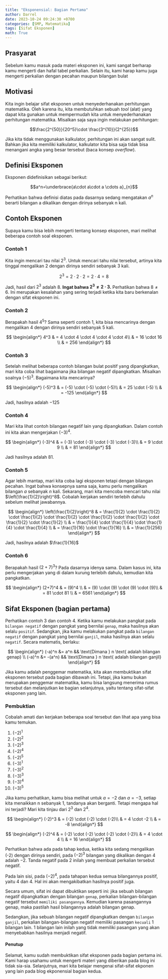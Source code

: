 ```yaml
---
title: "Eksponensial: Bagian Pertama"
author: Darrel
date: 2023-10-24 09:24:30 +0700
categories: [SMP, Matematika]
tags: [Sifat Eksponen]
math: True
---
```


## Prasyarat
Sebelum kamu masuk pada materi eksponen ini, kami sangat berharap kamu mengerti dan hafal tabel perkalian. Selain itu, kami harap kamu juga mengerti perkalian dengan pecahan maupun bilangan bulat

## Motivasi
Kita ingin belajar sifat eksponen untuk menyederhanakan perhitungan matematika. Oleh karena itu, kita membutuhkan sebuah _tool_ (alat) yang dapat kita gunakan untuk mempermudah kita untuk menyederhanakan perhitungan matematika. Misalkan saja saya ingin melakukan perhitungan:

$$\frac{2^{50}}{20^5}\cdot \frac{3^{10}}{2^{25}}$$

Jika kita tidak menggunakan kalkulator, perhitungan ini akan sangat sulit. Bahkan jika kita memiliki kalkulator, kalkulator kita bisa saja tidak bisa menangani angka yang besar tersebut (baca konsep _overflow_). 

## Definisi Eksponen
Eksponen didefinisikan sebagai berikut:

$$a^n=\underbrace{a\cdot a\cdot a \cdots a}_{n}$$

Perhatikan bahwa definisi diatas pada dasarnya sedang mengatakan $a^n$ berarti bilangan a dikalikan dengan dirinya sebanyak n kali.

## Contoh Eksponen
Supaya kamu bisa lebih mengerti tentang konsep eksponen, mari melihat beberapa contoh soal eksponen.

### Contoh 1

Kita ingin mencari tau nilai $2^3$. Untuk mencari tahu nilai tersebut, artinya kita tinggal mengalikan $2$ dengan dirinya sendiri sebanyak $3$ kali. 

$$2^3=2\cdot 2\cdot 2=2 \cdot 4=8$$

Jadi, hasil dari $2^3$ adalah $8$. **Ingat bahwa $2^3 \neq 2\cdot 3$.** Perhatikan bahwa $8\neq 6$. Ini merupakan kesalahan yang sering terjadi ketika kita baru berkenalan dengan sifat eksponen ini.

### Contoh 2
Berapakah hasil $4^5$? Sama seperti contoh 1, kita bisa mencarinya dengan mengalikan $4$ dengan dirinya sendiri sebanyak $5$ kali. 

$$
\begin{align*}
4^3 & = 4 \cdot 4 \cdot 4 \cdot 4 \cdot 4\\
    & = 16 \cdot 16 \\
    & = 256
\end{align*}
$$

### Contoh 3
Setelah melihat beberapa contoh bilangan bulat positif yang dipangkatkan, mari kita coba lihat bagaimana jika bilangan negatif dipangkatkan. Misalkan soalnya $(-5)^3$. Bagaimana kita mencarinya?

$$
\begin{align*}
(-5)^3 & = (-5) \cdot (-5) \cdot (-5)\\
    & = 25 \cdot (-5) \\
    & = -125
\end{align*}
$$

Jadi, hasilnya adalah $-125$

### Contoh 4
Mari kita lihat contoh bilangan negatif lain yang dipangkatkan. Dalam contoh ini kita akan mengerjakan $(-3)^4$.

$$
\begin{align*}
(-3)^4 & = (-3) \cdot (-3) \cdot (-3) \cdot (-3)\\
    & = 9 \cdot 9 \\
    & = 81
\end{align*}
$$

Jadi hasilnya adalah 81.

### Contoh 5
Agar lebih mantap, mari kita coba lagi eksponen tetapi dengan bilangan pecahan. Ingat bahwa konsepnya sama saja, kamu perlu mengalikan bilangan $a$ sebanyak $n$ kali. Sekarang, mari kita mencoba mencari tahu nilai $\left(\frac{1}{2}\right)^8$. Cobalah kerjakan sendiri terlebih dahulu sebelum melihat jawabannya.

$$
\begin{align*}
\left(\frac{1}{2}\right)^8 & = \frac{1}{2} \cdot \frac{1}{2} \cdot \frac{1}{2} \cdot \frac{1}{2} \cdot \frac{1}{2} \cdot \frac{1}{2} \cdot \frac{1}{2} \cdot \frac{1}{2} \\
    & = \frac{1}{4} \cdot \frac{1}{4} \cdot \frac{1}{4} \cdot \frac{1}{4} \\
    & = \frac{1}{16} \cdot \frac{1}{16} \\
    & = \frac{1}{256}
\end{align*}
$$

Jadi, hasilnya adalah $\frac{1}{16}$

### Contoh 6
Berapakah hasil $(2+7)^3$? Pada dasarnya idenya sama. Dalam kasus ini, kita perlu mengerjakan yang di dalam kurung terlebih dahulu, kemudian kita pangkatkan.

$$
\begin{align*}
(2+7)^4  & = (9)^4 \\
    & = (9) \cdot (9) \cdot (9) \cdot (9)\\
    & = 81 \cdot 81 \\
    & = 6561
\end{align*}
$$

## Sifat Eksponen (bagian pertama)
Perhatikan contoh 3 dan contoh 4. Ketika kamu melakukan pangkat pada `bilangan negatif` dengan pangkat yang bernilai `genap`, maka hasilnya akan selalu `positif`. Sedangkan, jika kamu melakukan pangkat pada `bilangan negatif` dengan pangkat yang bernilai `ganjil`, maka hasilnya akan selalu `negatif`. Secara matematis, berlaku:

$$
\begin{align*}
(-a)^n &= a^n && \text{Dimana } n \text{ adalah bilangan genap} \\
(-a)^n &= -(a^n) && \text{Dimana } n \text{ adalah bilangan ganjil}
\end{align*}
$$

Jika kamu adalah penggemar matematika, kita akan membuktikan sifat eksponen tersebut pada bagian dibawah ini. Tetapi, jika kamu bukan merupakan penggemar matematika, kamu bisa langsung menerima rumus tersebut dan melanjutkan ke bagian selanjutnya, yaitu tentang sifat-sifat eksponen yang lain.

### Pembuktian
Cobalah amati dan kerjakan beberapa soal tersebut dan lihat apa yang bisa kamu temukan.
1. $(-2)^1$
2. $(-2)^2$
3. $(-2)^3$
4. $(-2)^4$
5. $(-2)^5$
6. $(-3)^1$
7. $(-3)^2$
8. $(-3)^3$
9. $(-3)^4$
10. $(-3)^5$

Jika kamu perhatikan, kamu bisa melihat untuk $a=-2$ dan $a=-3$, setiap kita menaikkan n sebanyak 1, tandanya akan berganti. Tetapi mengapa hal ini terjadi? Mari kita tinjau dari $2^3$ dan $2^4$.

$$
\begin{align*}
(-2)^3 & = (-2) \cdot (-2) \cdot (-2)\\
    & = 4 \cdot -2 \\
    & = -8
\end{align*}
$$

$$
\begin{align*}
(-2)^4 & = (-2) \cdot (-2) \cdot (-2) \cdot (-2)\\
    & = 4 \cdot 4 \\
    & = 16
\end{align*}
$$

Perhatikan bahwa ada pada tahap kedua, ketika kita sedang mengalikan (-2) dengan dirinya sendiri, pada $(-2)^3$ bilangan yang dikalikan dengan $4$ adalah $-2$. Tanda negatif pada 2 inilah yang membuat perkalian tersebut negatif. 

Pada lain sisi, pada $(-2)^4$, pada tahapan kedua semua bilangannya positif, yaitu $4$ dan $4$. Hal ini akan mengakibatkan hasilnya positif juga.

Secara umum, sifat ini dapat dibuktikan seperti ini: jika sebuah bilangan negatif dipangkatkan dengan bilangan `genap`, perkalian bilangan-bilangan negatif tersebut `memiliki pasangannya`. Kemudian karena pasangannya genap, maka pastilah hasil bilangannya adalah bilangan genap.

Sedangkan, jika sebuah bilangan negatif dipangkatkan dengan `bilangan ganjil`, perkalian bilangan-bilangan negatif memiliki pasangan `kecuali` 1 bilangan lain. 1 bilangan lain inilah yang tidak memiliki pasangan yang akan menyebabkan hasilnya menjadi negatif.

#### Penutup
Selamat, kamu sudah membuktikan sifat eksponen pada bagian pertama ini. Kami harap usahamu untuk mengerti materi yang diberikan pada blog ini tidak sia-sia. Selanjutnya, mari kita belajar mengenai sifat-sifat ekponen yang lain pada blog ekponensial bagian kedua.